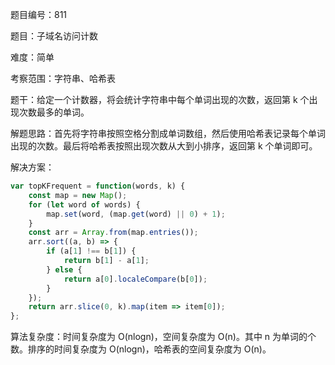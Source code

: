 题目编号：811

题目：子域名访问计数

难度：简单

考察范围：字符串、哈希表

题干：给定一个计数器，将会统计字符串中每个单词出现的次数，返回第 k 个出现次数最多的单词。

解题思路：首先将字符串按照空格分割成单词数组，然后使用哈希表记录每个单词出现的次数。最后将哈希表按照出现次数从大到小排序，返回第 k 个单词即可。

解决方案：

```javascript
var topKFrequent = function(words, k) {
    const map = new Map();
    for (let word of words) {
        map.set(word, (map.get(word) || 0) + 1);
    }
    const arr = Array.from(map.entries());
    arr.sort((a, b) => {
        if (a[1] !== b[1]) {
            return b[1] - a[1];
        } else {
            return a[0].localeCompare(b[0]);
        }
    });
    return arr.slice(0, k).map(item => item[0]);
};
```

算法复杂度：时间复杂度为 O(nlogn)，空间复杂度为 O(n)。其中 n 为单词的个数。排序的时间复杂度为 O(nlogn)，哈希表的空间复杂度为 O(n)。